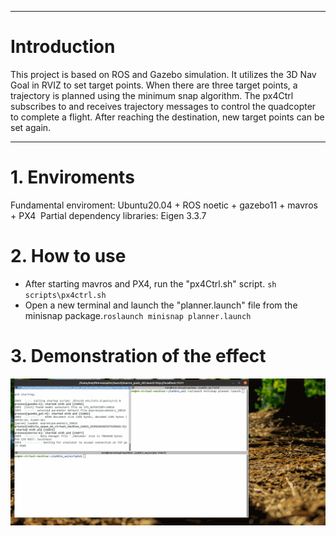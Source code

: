 

---

# Introduction

This project is based on ROS and Gazebo simulation. It utilizes the 3D Nav Goal in RVIZ to set target points. When there are three target points, a trajectory is planned using the minimum snap algorithm. The px4Ctrl subscribes to and receives trajectory messages to control the quadcopter to complete a flight. After reaching the destination, new target points can be set again.


---


# 1. Enviroments

Fundamental enviroment: Ubuntu20.04 + ROS noetic + gazebo11 + mavros + PX4&nbsp;
Partial dependency libraries: Eigen 3.3.7

# 2. How to use
* After starting mavros and PX4, run the "px4Ctrl.sh" script.
`sh scripts\px4ctrl.sh`
* Open a new terminal and launch the "planner.launch" file from the minisnap package.`roslaunch minisnap planner.launch`

# 3. Demonstration of the effect
![本地绝对路径](../../gif/minisnap.gif)

